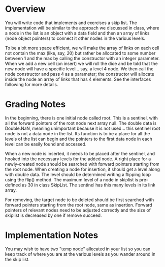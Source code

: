 # Overview
You will write code that implements and exercises a skip list. The implementation will be similar to the approach we discussed in class, where a node in the list is an object with a data field and then an array of links (node object pointers) to connect it other nodes in the various levels.

To be a bit more space efficient, we will make the array of links on each cell not contain the max (like, say, 20) but rather be allocated to some number between 1 and the max by calling the constructor with an integer parameter. When we add a new cell (on insert) we will roll the dice and be told that the new node will have a specific level... say, a level 4 node. We then call the node constructor and pass 4 as a parameter; the constructor will allocate inside the node an array of links that has 4 elements. See the interfaces following for more details.

# Grading Notes
In the beginning, there is one initial node called root. This is a sentinel, with all the forward pointers of the root node next array null. The double data is Double.NaN, meaning unimportant because it is not used... this sentinel root node is not a data node in the list. Its function is to be a place for all the levels of the list can begin and the pointers to the first data node in each level can be easily found and accessed.

When a new node is inserted, it needs to be placed after the sentinel, and hooked into the necessary levels for the added node. A right place for a newly-created node should be searched with forward pointers starting from the root node. When creating a node for insertion, it should get a level along with double data. The level should be determined writing a flipping loop using the flip() method. The maximum level of a node in skiplist is pre-defined as 30 in class SkipList. The sentinel has this many levels in its link array.

For removing, the target node to be deleted should be first searched with forward pointers starting from the root node, same as insertion. Forward pointers of relevant nodes need to be adjusted correctly and the size of skiplist is decreased by one if remove succeed.

# Implementation Notes
You may wish to have two "temp node" allocated in your list so you can keep track of where you are at the various levels as you wander around in the skip list.
